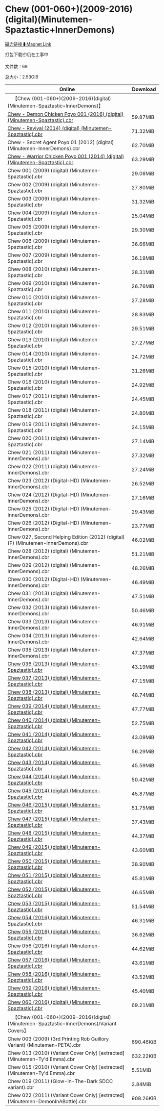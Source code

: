 # Chew (001-060+)(2009-2016)(digital)(Minutemen-Spaztastic+InnerDemons)

[磁力链接⬇Magnet Link](magnet:?xt=urn:btih:f619ced7a62143113283bc87d828bf8990f3b371&dn=Chew%20%28001-060%2B%29%282009-2016%29%28digital%29%28Minutemen-Spaztastic%2BInnerDemons%29)

打包下载📦仍在工事中

文件数：69

总大小：2.53GiB

Online | Download
--- | ---
&emsp;【Chew (001-060+)(2009-2016)(digital)(Minutemen-Spaztastic+InnerDemons)】 | 
[Chew - Demon Chicken Poyo 001 (2016) (digital) (Minutemen-Spaztastic).cbr](https://github.com/alicewish/markdown/blob/master/comic/Chew-Demon-Chicken-Poyo-001-2016-digital-Minutemen-Spaztastic-cbr.md) | 59.87MiB
[Chew - Revival (2014) (digital) (Minutemen-Spaztastic).cbr](https://github.com/alicewish/markdown/blob/master/comic/Chew-Revival-2014-digital-Minutemen-Spaztastic-cbr.md) | 71.32MiB
Chew - Secret Agent Poyo 01 (2012) (digital) (Minutemen-InnerDemons).cbr | 62.70MiB
[Chew - Warrior Chicken Poyo 001 (2014) (digital) (Minutemen-Spaztastic).cbr](https://github.com/alicewish/markdown/blob/master/comic/Chew-Warrior-Chicken-Poyo-001-2014-digital-Minutemen-Spaztastic-cbr.md) | 63.29MiB
Chew 001 (2009) (digital) (Minutemen-Spaztastic).cbr | 29.06MiB
Chew 002 (2009) (digital) (Minutemen-Spaztastic).cbr | 27.80MiB
Chew 003 (2009) (digital) (Minutemen-Spaztastic).cbr | 31.32MiB
Chew 004 (2009) (digital) (Minutemen-Spaztastic).cbr | 25.04MiB
Chew 005 (2009) (digital) (Minutemen-Spaztastic).cbr | 29.30MiB
Chew 006 (2009) (digital) (Minutemen-Spaztastic).cbr | 36.66MiB
Chew 007 (2009) (digital) (Minutemen-Spaztastic).cbr | 36.19MiB
Chew 008 (2010) (digital) (Minutemen-Spaztastic).cbr | 28.31MiB
Chew 009 (2010) (digital) (Minutemen-Spaztastic).cbr | 26.76MiB
Chew 010 (2010) (digital) (Minutemen-Spaztastic).cbr | 27.28MiB
Chew 011 (2010) (digital) (Minutemen-Spaztastic).cbr | 28.83MiB
Chew 012 (2010) (digital) (Minutemen-Spaztastic).cbr | 29.51MiB
Chew 013 (2010) (digital) (Minutemen-Spaztastic).cbr | 27.27MiB
Chew 014 (2010) (digital) (Minutemen-Spaztastic).cbr | 24.72MiB
Chew 015 (2010) (digital) (Minutemen-Spaztastic).cbr | 31.26MiB
Chew 016 (2010) (digital) (Minutemen-Spaztastic).cbr | 24.92MiB
Chew 017 (2011) (digital) (Minutemen-Spaztastic).cbr | 24.45MiB
Chew 018 (2011) (digital) (Minutemen-Spaztastic).cbr | 24.80MiB
Chew 019 (2011) (digital) (Minutemen-Spaztastic).cbr | 24.15MiB
Chew 020 (2011) (digital) (Minutemen-Spaztastic).cbr | 27.14MiB
Chew 021 (2011) (digital) (Minutemen-InnerDemons).cbr | 27.32MiB
Chew 022 (2011) (digital) (Minutemen-InnerDemons).cbr | 27.24MiB
Chew 023 (2012) (Digital-HD) (Minutemen-InnerDemons).cbr | 26.52MiB
Chew 024 (2012) (Digital-HD) (Minutemen-InnerDemons).cbr | 27.16MiB
Chew 025 (2012) (Digital-HD) (Minutemen-InnerDemons).cbr | 29.43MiB
Chew 026 (2012) (Digital-HD) (Minutemen-InnerDemons).cbr | 23.77MiB
Chew 027, Second Helping Edition (2012) (digital) (F) (Minutemen-InnerDemons).cbr | 46.02MiB
Chew 028 (2012) (digital) (Minutemen-InnerDemons).cbr | 51.21MiB
Chew 029 (2012) (digital) (Minutemen-InnerDemons).cbr | 48.26MiB
Chew 030 (2012) (Digital-HD) (Minutemen-InnerDemons).cbr | 46.49MiB
Chew 031 (2013) (digital) (Minutemen-InnerDemons).cbr | 47.51MiB
Chew 032 (2013) (digital) (Minutemen-InnerDemons).cbr | 50.46MiB
Chew 033 (2013) (digital) (Minutemen-InnerDemons).cbr | 46.91MiB
Chew 034 (2013) (digital) (Minutemen-InnerDemons).cbr | 42.64MiB
Chew 035 (2013) (digital) (Minutemen-InnerDemons).cbr | 47.37MiB
[Chew 036 (2013) (digital) (Minutemen-Spaztastic).cbr](https://github.com/alicewish/markdown/blob/master/comic/Chew-036-2013-digital-Minutemen-Spaztastic-cbr.md) | 43.19MiB
[Chew 037 (2013) (digital) (Minutemen-Spaztastic).cbr](https://github.com/alicewish/markdown/blob/master/comic/Chew-037-2013-digital-Minutemen-Spaztastic-cbr.md) | 47.15MiB
[Chew 038 (2013) (digital) (Minutemen-Spaztastic).cbr](https://github.com/alicewish/markdown/blob/master/comic/Chew-038-2013-digital-Minutemen-Spaztastic-cbr.md) | 48.74MiB
[Chew 039 (2014) (digital) (Minutemen-Spaztastic).cbr](https://github.com/alicewish/markdown/blob/master/comic/Chew-039-2014-digital-Minutemen-Spaztastic-cbr.md) | 47.77MiB
[Chew 040 (2014) (digital) (Minutemen-Spaztastic).cbr](https://github.com/alicewish/markdown/blob/master/comic/Chew-040-2014-digital-Minutemen-Spaztastic-cbr.md) | 52.75MiB
[Chew 041 (2014) (digital) (Minutemen-Spaztastic).cbr](https://github.com/alicewish/markdown/blob/master/comic/Chew-041-2014-digital-Minutemen-Spaztastic-cbr.md) | 43.09MiB
[Chew 042 (2014) (digital) (Minutemen-Spaztastic).cbr](https://github.com/alicewish/markdown/blob/master/comic/Chew-042-2014-digital-Minutemen-Spaztastic-cbr.md) | 56.29MiB
[Chew 043 (2014) (digital) (Minutemen-Spaztastic).cbr](https://github.com/alicewish/markdown/blob/master/comic/Chew-043-2014-digital-Minutemen-Spaztastic-cbr.md) | 45.59MiB
[Chew 044 (2014) (digital) (Minutemen-Spaztastic).cbr](https://github.com/alicewish/markdown/blob/master/comic/Chew-044-2014-digital-Minutemen-Spaztastic-cbr.md) | 50.42MiB
[Chew 045 (2014) (digital) (Minutemen-Spaztastic).cbr](https://github.com/alicewish/markdown/blob/master/comic/Chew-045-2014-digital-Minutemen-Spaztastic-cbr.md) | 45.87MiB
[Chew 046 (2015) (digital) (Minutemen-Spaztastic).cbr](https://github.com/alicewish/markdown/blob/master/comic/Chew-046-2015-digital-Minutemen-Spaztastic-cbr.md) | 51.75MiB
[Chew 047 (2015) (digital) (Minutemen-Spaztastic).cbr](https://github.com/alicewish/markdown/blob/master/comic/Chew-047-2015-digital-Minutemen-Spaztastic-cbr.md) | 37.43MiB
[Chew 048 (2015) (digital) (Minutemen-Spaztastic).cbr](https://github.com/alicewish/markdown/blob/master/comic/Chew-048-2015-digital-Minutemen-Spaztastic-cbr.md) | 44.37MiB
[Chew 049 (2015) (digital) (Minutemen-Spaztastic).cbr](https://github.com/alicewish/markdown/blob/master/comic/Chew-049-2015-digital-Minutemen-Spaztastic-cbr.md) | 43.60MiB
[Chew 050 (2015) (digital) (Minutemen-Spaztastic).cbr](https://github.com/alicewish/markdown/blob/master/comic/Chew-050-2015-digital-Minutemen-Spaztastic-cbr.md) | 38.90MiB
[Chew 051 (2015) (digital) (Minutemen-Spaztastic).cbr](https://github.com/alicewish/markdown/blob/master/comic/Chew-051-2015-digital-Minutemen-Spaztastic-cbr.md) | 45.81MiB
[Chew 052 (2015) (digital) (Minutemen-Spaztastic).cbr](https://github.com/alicewish/markdown/blob/master/comic/Chew-052-2015-digital-Minutemen-Spaztastic-cbr.md) | 46.65MiB
[Chew 053 (2015) (digital) (Minutemen-Spaztastic).cbr](https://github.com/alicewish/markdown/blob/master/comic/Chew-053-2015-digital-Minutemen-Spaztastic-cbr.md) | 51.54MiB
[Chew 054 (2016) (digital) (Minutemen-Spaztastic).cbr](https://github.com/alicewish/markdown/blob/master/comic/Chew-054-2016-digital-Minutemen-Spaztastic-cbr.md) | 46.31MiB
[Chew 055 (2016) (digital) (Minutemen-Spaztastic).cbr](https://github.com/alicewish/markdown/blob/master/comic/Chew-055-2016-digital-Minutemen-Spaztastic-cbr.md) | 36.62MiB
[Chew 056 (2016) (digital) (Minutemen-Spaztastic).cbr](https://github.com/alicewish/markdown/blob/master/comic/Chew-056-2016-digital-Minutemen-Spaztastic-cbr.md) | 44.62MiB
[Chew 057 (2016) (digital) (Minutemen-Spaztastic).cbr](https://github.com/alicewish/markdown/blob/master/comic/Chew-057-2016-digital-Minutemen-Spaztastic-cbr.md) | 43.61MiB
[Chew 058 (2016) (digital) (Minutemen-Spaztastic).cbr](https://github.com/alicewish/markdown/blob/master/comic/Chew-058-2016-digital-Minutemen-Spaztastic-cbr.md) | 43.52MiB
[Chew 059 (2016) (digital) (Minutemen-Spaztastic).cbr](https://github.com/alicewish/markdown/blob/master/comic/Chew-059-2016-digital-Minutemen-Spaztastic-cbr.md) | 45.40MiB
[Chew 060 (2016) (digital) (Minutemen-Spaztastic).cbr](https://github.com/alicewish/markdown/blob/master/comic/Chew-060-2016-digital-Minutemen-Spaztastic-cbr.md) | 69.21MiB
&emsp;【Chew (001-060+)(2009-2016)(digital)(Minutemen-Spaztastic+InnerDemons)/Variant Covers】 | 
Chew 003 (2009) (3rd Printing Rob Guillory Variant) (Minutemen-PETA).cbr | 690.46KiB
Chew 013 (2010) (Variant Cover Only) \[extracted\] (Minutemen-Ty'd Emma).cbr | 632.22KiB
Chew 015 (2010) (Variant Cover Only) \[extracted\] (Minutemen-Ty'd Emma).cbr | 5.51MiB
Chew 019 (2011) (Glow-In-The-Dark SDCC variant).cbr | 2.84MiB
Chew 022 (2011) (Variant Cover Only) \[extracted\] (Minutemen-DemonInABottle).cbr | 908.26KiB